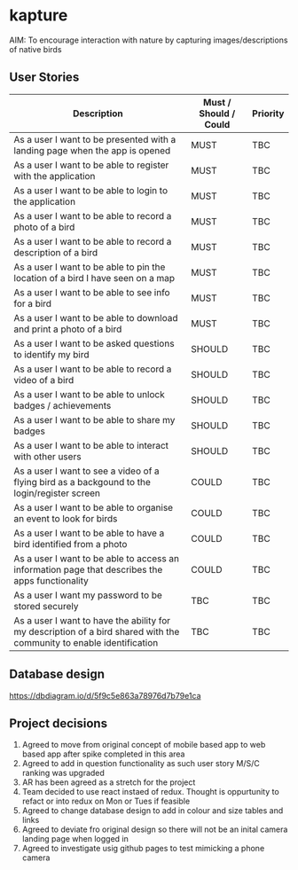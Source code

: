 # kapture
AIM: To encourage interaction with nature by capturing images/descriptions of native birds

## User Stories 

| Description | Must / Should / Could | Priority | 
| ------------- | ------------- | ------------- |
| As a user I want to be presented with a landing page when the app is opened | MUST | TBC |
| As a user I want to be able to register with the application | MUST | TBC |
| As a user I want to be able to login to the application | MUST | TBC |
| As a user I want to be able to record a photo of a bird  | MUST | TBC |
| As a user I want to be able to record a description of a bird  |  MUST | TBC |
| As a user I want to be able to pin the location of a bird I have seen on a map | MUST | TBC |
| As a user I want to be able to see info for a bird | MUST | TBC |
| As a user I want to be able to download and print a photo of a bird | MUST | TBC |
| As a user I want to be asked questions to identify my bird | SHOULD| TBC |
| As a user I want to be able to record a video of a bird | SHOULD | TBC |
| As a user I want to be able to unlock badges / achievements | SHOULD | TBC |
| As a user I want to be able to share my badges | SHOULD | TBC |
| As a user I want to be able to interact with other users | SHOULD | TBC |
| As a user I want to see a video of a flying bird as a backgound to the login/register screen |  COULD | TBC |
| As a user I want to be able to organise an event to look for birds | COULD | TBC |
| As a user I want to be able to have a bird identified from a photo | COULD | TBC |
| As a user I want to be able to access an information page that describes the apps functionality | COULD | TBC |
| As a user I want my password to be stored securely | TBC | TBC |
| As a user I want to have the ability for my description of a bird shared with the community to enable identification | TBC | TBC |



## Database design
https://dbdiagram.io/d/5f9c5e863a78976d7b79e1ca

## Project decisions
1. Agreed to move from original concept of mobile based app to web based app after spike completed in this area
2. Agreed to add in question functionality as such user story M/S/C ranking was upgraded
3. AR has been agreed as a stretch for the project
4. Team decided to use react instaed of redux.  Thought is oppurtunity to refact or into redux on Mon or Tues if feasible
5. Agreed to change database design to add in colour and size tables and links
5. Agreed to deviate fro original design so there will not be an inital camera landing page when logged in
6. Agreed to investigate usig github pages to test mimicking a phone camera 
